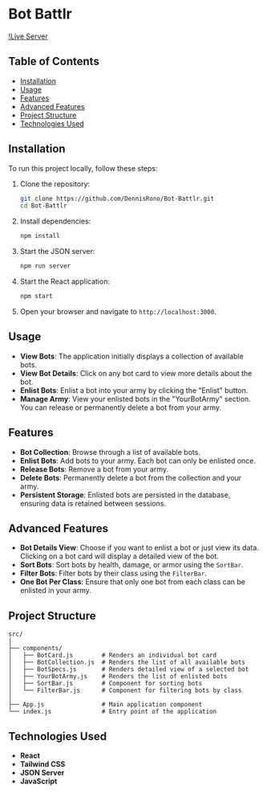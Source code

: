 # Bot Battlr

[!Live Server](https://bot-battlr-three-steel.vercel.app)

## Table of Contents

- [Installation](#installation)
- [Usage](#usage)
- [Features](#features)
- [Advanced Features](#advanced-features)
- [Project Structure](#project-structure)
- [Technologies Used](#technologies-used)

## Installation

To run this project locally, follow these steps:

1. Clone the repository:

   ```bash
   git clone https://github.com/DennisRono/Bot-Battlr.git
   cd Bot-Battlr
   ```

2. Install dependencies:

   ```bash
   npm install
   ```

3. Start the JSON server:

   ```bash
   npm run server
   ```

4. Start the React application:

   ```bash
   npm start
   ```

5. Open your browser and navigate to `http://localhost:3000`.

## Usage

- **View Bots**: The application initially displays a collection of available bots.
- **View Bot Details**: Click on any bot card to view more details about the bot.
- **Enlist Bots**: Enlist a bot into your army by clicking the "Enlist" button.
- **Manage Army**: View your enlisted bots in the "YourBotArmy" section. You can release or permanently delete a bot from your army.

## Features

- **Bot Collection**: Browse through a list of available bots.
- **Enlist Bots**: Add bots to your army. Each bot can only be enlisted once.
- **Release Bots**: Remove a bot from your army.
- **Delete Bots**: Permanently delete a bot from the collection and your army.
- **Persistent Storage**: Enlisted bots are persisted in the database, ensuring data is retained between sessions.

## Advanced Features

- **Bot Details View**: Choose if you want to enlist a bot or just view its data. Clicking on a bot card will display a detailed view of the bot.
- **Sort Bots**: Sort bots by health, damage, or armor using the `SortBar`.
- **Filter Bots**: Filter bots by their class using the `FilterBar`.
- **One Bot Per Class**: Ensure that only one bot from each class can be enlisted in your army.

## Project Structure

```
src/
│
├── components/
│   ├── BotCard.js        # Renders an individual bot card
│   ├── BotCollection.js  # Renders the list of all available bots
│   ├── BotSpecs.js       # Renders detailed view of a selected bot
│   ├── YourBotArmy.js    # Renders the list of enlisted bots
│   ├── SortBar.js        # Component for sorting bots
│   └── FilterBar.js      # Component for filtering bots by class
│
├── App.js                # Main application component
└── index.js              # Entry point of the application
```

## Technologies Used

- **React**
- **Tailwind CSS**
- **JSON Server**
- **JavaScript**
